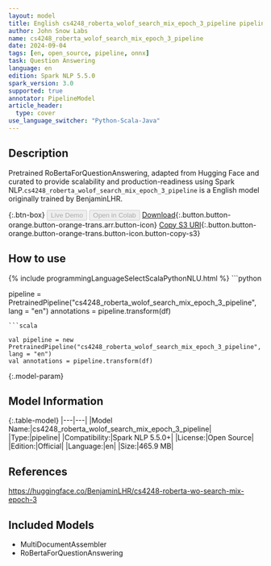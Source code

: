 ```yaml
---
layout: model
title: English cs4248_roberta_wolof_search_mix_epoch_3_pipeline pipeline RoBertaForQuestionAnswering from BenjaminLHR
author: John Snow Labs
name: cs4248_roberta_wolof_search_mix_epoch_3_pipeline
date: 2024-09-04
tags: [en, open_source, pipeline, onnx]
task: Question Answering
language: en
edition: Spark NLP 5.5.0
spark_version: 3.0
supported: true
annotator: PipelineModel
article_header:
  type: cover
use_language_switcher: "Python-Scala-Java"
---
```


## Description

Pretrained RoBertaForQuestionAnswering, adapted from Hugging Face and curated to provide scalability and production-readiness using Spark NLP.`cs4248_roberta_wolof_search_mix_epoch_3_pipeline` is a English model originally trained by BenjaminLHR.

{:.btn-box}
<button class="button button-orange" disabled>Live Demo</button>
<button class="button button-orange" disabled>Open in Colab</button>
[Download](https://s3.amazonaws.com/auxdata.johnsnowlabs.com/public/models/cs4248_roberta_wolof_search_mix_epoch_3_pipeline_en_5.5.0_3.0_1725484266762.zip){:.button.button-orange.button-orange-trans.arr.button-icon}
[Copy S3 URI](s3://auxdata.johnsnowlabs.com/public/models/cs4248_roberta_wolof_search_mix_epoch_3_pipeline_en_5.5.0_3.0_1725484266762.zip){:.button.button-orange.button-orange-trans.button-icon.button-copy-s3}

## How to use



<div class="tabs-box" markdown="1">
{% include programmingLanguageSelectScalaPythonNLU.html %}
```python

pipeline = PretrainedPipeline("cs4248_roberta_wolof_search_mix_epoch_3_pipeline", lang = "en")
annotations =  pipeline.transform(df)   

```
```scala

val pipeline = new PretrainedPipeline("cs4248_roberta_wolof_search_mix_epoch_3_pipeline", lang = "en")
val annotations = pipeline.transform(df)

```
</div>

{:.model-param}
## Model Information

{:.table-model}
|---|---|
|Model Name:|cs4248_roberta_wolof_search_mix_epoch_3_pipeline|
|Type:|pipeline|
|Compatibility:|Spark NLP 5.5.0+|
|License:|Open Source|
|Edition:|Official|
|Language:|en|
|Size:|465.9 MB|

## References

https://huggingface.co/BenjaminLHR/cs4248-roberta-wo-search-mix-epoch-3

## Included Models

- MultiDocumentAssembler
- RoBertaForQuestionAnswering